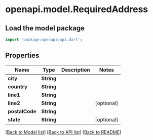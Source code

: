 # openapi.model.RequiredAddress

## Load the model package
```dart
import 'package:openapi/api.dart';
```

## Properties
Name | Type | Description | Notes
------------ | ------------- | ------------- | -------------
**city** | **String** |  | 
**country** | **String** |  | 
**line1** | **String** |  | 
**line2** | **String** |  | [optional] 
**postalCode** | **String** |  | 
**state** | **String** |  | [optional] 

[[Back to Model list]](../README.md#documentation-for-models) [[Back to API list]](../README.md#documentation-for-api-endpoints) [[Back to README]](../README.md)



